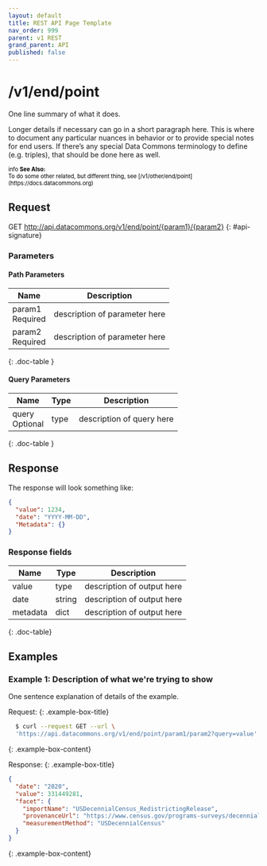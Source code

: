 ```yaml
---
layout: default
title: REST API Page Template
nav_order: 999
parent: v1 REST
grand_parent: API
published: false
---
```


# /v1/end/point

One line summary of what it does.

Longer details if necessary can go in a short paragraph here. This is where to document any particular nuances in behavior or to provide special notes for end users. If there’s any special Data Commons terminology to define (e.g. triples), that should be done here as well.

<div markdown="span" class="alert alert-warning" role="alert" style="color:black; font-size: 0.8em">
    <span class="material-icons md-16">info </span><b>See Also:</b><br />
    To do some other related, but different thing, see [/v1/other/end/point](https://docs.datacommons.org)
</div>



## Request

GET http://api.datacommons.org/v1/end/point/{param1}/{param2}
{: #api-signature}

<script src="/assets/js/syntax_highlighting.js"></script>


### Parameters

#### Path Parameters

| Name                                                | Description                   |
| --------------------------------------------------- | ----------------------------- |
| param1 <br /> <required-tag>Required</required-tag> | description of parameter here |
| param2 <br /> <required-tag>Required</required-tag> | description of parameter here |
{: .doc-table }

#### Query Parameters

| Name                                               | Type | Description               |
| -------------------------------------------------- | ---- | ------------------------- |
| query <br /> <optional-tag>Optional</optional-tag> | type | description of query here |
{: .doc-table }



## Response

The response will look something like:

```json
{
  "value": 1234,
  "date": "YYYY-MM-DD",
  "Metadata": {}
}
```

### Response fields

| Name     | Type   | Description                |
| -------- | ------ | -------------------------- |
| value    | type   | description of output here |
| date     | string | description of output here |
| metadata | dict   | description of output here |
{: .doc-table}



## Examples

### Example 1: Description of what we're trying to show
One sentence explanation of details of the example.

Request:
{: .example-box-title}
```bash
  $ curl --request GET --url \
  'https://api.datacommons.org/v1/end/point/param1/param2?query=value'
```
{: .example-box-content}

Response:
{: .example-box-title}
```json
{
  "date": "2020",
  "value": 331449281,
  "facet": {
    "importName": "USDecennialCensus_RedistrictingRelease",
    "provenanceUrl": "https://www.census.gov/programs-surveys/decennial-census/about/rdo/summary-files.html",
    "measurementMethod": "USDecennialCensus"
  }
}
```
{: .example-box-content}
